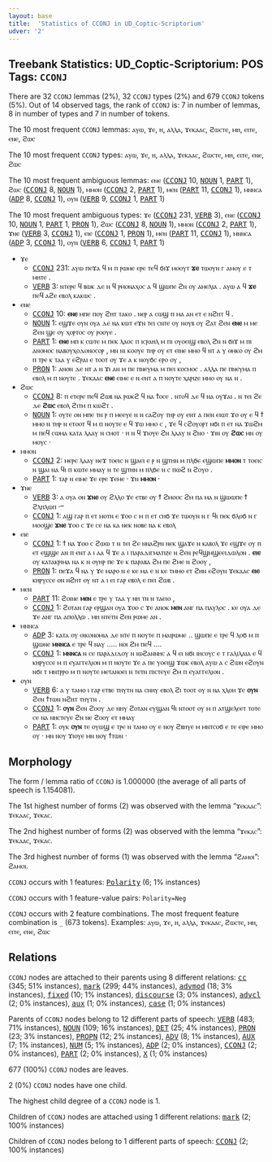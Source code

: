 ```yaml
---
layout: base
title:  'Statistics of CCONJ in UD_Coptic-Scriptorium'
udver: '2'
---
```


## Treebank Statistics: UD_Coptic-Scriptorium: POS Tags: `CCONJ`

There are 32 `CCONJ` lemmas (2%), 32 `CCONJ` types (2%) and 679 `CCONJ` tokens (5%).
Out of 14 observed tags, the rank of `CCONJ` is: 7 in number of lemmas, 8 in number of types and 7 in number of tokens.

The 10 most frequent `CCONJ` lemmas: ⲁⲩⲱ, ϫⲉ, ⲏ, ⲁⲗⲗⲁ, ϫⲉⲕⲁⲁⲥ, ϩⲱⲥⲧⲉ, ⲙⲏ, ⲉⲓⲧⲉ, ⲉⲛⲉ, ϩⲱⲥ

The 10 most frequent `CCONJ` types:  ⲁⲩⲱ, ϫⲉ, ⲏ, ⲁⲗⲗⲁ, ϫⲉⲕⲁⲁⲥ, ϩⲱⲥⲧⲉ, ⲙⲏ, ⲉⲓⲧⲉ, ⲉⲛⲉ, ϩⲱⲥ

The 10 most frequent ambiguous lemmas: ⲉⲛⲉ (<tt><a href="cop_scriptorium-pos-CCONJ.html">CCONJ</a></tt> 10, <tt><a href="cop_scriptorium-pos-NOUN.html">NOUN</a></tt> 1, <tt><a href="cop_scriptorium-pos-PART.html">PART</a></tt> 1), ϩⲱⲥ (<tt><a href="cop_scriptorium-pos-CCONJ.html">CCONJ</a></tt> 8, <tt><a href="cop_scriptorium-pos-NOUN.html">NOUN</a></tt> 1), ⲙⲙⲟⲛ (<tt><a href="cop_scriptorium-pos-CCONJ.html">CCONJ</a></tt> 2, <tt><a href="cop_scriptorium-pos-PART.html">PART</a></tt> 1), ⲙⲉⲛ (<tt><a href="cop_scriptorium-pos-PART.html">PART</a></tt> 11, <tt><a href="cop_scriptorium-pos-CCONJ.html">CCONJ</a></tt> 1), ⲙⲛⲛⲥⲁ (<tt><a href="cop_scriptorium-pos-ADP.html">ADP</a></tt> 8, <tt><a href="cop_scriptorium-pos-CCONJ.html">CCONJ</a></tt> 1), ⲟⲩⲛ (<tt><a href="cop_scriptorium-pos-VERB.html">VERB</a></tt> 9, <tt><a href="cop_scriptorium-pos-CCONJ.html">CCONJ</a></tt> 1, <tt><a href="cop_scriptorium-pos-PART.html">PART</a></tt> 1)

The 10 most frequent ambiguous types:  ϫⲉ (<tt><a href="cop_scriptorium-pos-CCONJ.html">CCONJ</a></tt> 231, <tt><a href="cop_scriptorium-pos-VERB.html">VERB</a></tt> 3), ⲉⲛⲉ (<tt><a href="cop_scriptorium-pos-CCONJ.html">CCONJ</a></tt> 10, <tt><a href="cop_scriptorium-pos-NOUN.html">NOUN</a></tt> 1, <tt><a href="cop_scriptorium-pos-PART.html">PART</a></tt> 1, <tt><a href="cop_scriptorium-pos-PRON.html">PRON</a></tt> 1), ϩⲱⲥ (<tt><a href="cop_scriptorium-pos-CCONJ.html">CCONJ</a></tt> 8, <tt><a href="cop_scriptorium-pos-NOUN.html">NOUN</a></tt> 1), ⲙⲙⲟⲛ (<tt><a href="cop_scriptorium-pos-CCONJ.html">CCONJ</a></tt> 2, <tt><a href="cop_scriptorium-pos-PART.html">PART</a></tt> 1), ϫⲛⲉ (<tt><a href="cop_scriptorium-pos-VERB.html">VERB</a></tt> 3, <tt><a href="cop_scriptorium-pos-CCONJ.html">CCONJ</a></tt> 1), ⲉⲓⲉ (<tt><a href="cop_scriptorium-pos-CCONJ.html">CCONJ</a></tt> 1, <tt><a href="cop_scriptorium-pos-PRON.html">PRON</a></tt> 1), ⲙⲉⲛ (<tt><a href="cop_scriptorium-pos-PART.html">PART</a></tt> 11, <tt><a href="cop_scriptorium-pos-CCONJ.html">CCONJ</a></tt> 1), ⲙⲛⲛⲥⲁ (<tt><a href="cop_scriptorium-pos-ADP.html">ADP</a></tt> 3, <tt><a href="cop_scriptorium-pos-CCONJ.html">CCONJ</a></tt> 1), ⲟⲩⲛ (<tt><a href="cop_scriptorium-pos-VERB.html">VERB</a></tt> 6, <tt><a href="cop_scriptorium-pos-CCONJ.html">CCONJ</a></tt> 1, <tt><a href="cop_scriptorium-pos-PART.html">PART</a></tt> 1)


* ϫⲉ
  * <tt><a href="cop_scriptorium-pos-CCONJ.html">CCONJ</a></tt> 231: ⲁⲩⲱ ⲡⲉϫⲁ ϥ ⲙ ⲡ ⲣⲱⲙⲉ ⲉⲣⲉ ⲧⲉϥ ϭⲓϫ ⲙⲟⲟⲩⲧ <b>ϫⲉ</b> ⲧⲱⲟⲩⲛ ⲅ ⲁⲙⲟⲩ ⲉ ⲧ ⲙⲏⲧⲉ .
  * <tt><a href="cop_scriptorium-pos-VERB.html">VERB</a></tt> 3: ⲛⲧⲉⲣⲉ ϥ ⲃⲱⲕ ⲇⲉ ⲛ ϥ ⲣⲙⲟⲛⲁⲭⲟⲥ ⲁ ϥ ϣⲱⲡⲉ ϩⲛ ⲟⲩ ⲁⲙⲉⲗⲓⲁ . ⲁⲩⲱ ⲁ ϥ <b>ϫⲉ</b> ⲡⲉϥ ⲁϩⲉ ⲉⲃⲟⲗ ⲕⲁⲕⲱⲥ .
* ⲉⲛⲉ
  * <tt><a href="cop_scriptorium-pos-CCONJ.html">CCONJ</a></tt> 10: <b>ⲉⲛⲉ</b> ⲙⲡⲉ ⲡⲟⲩ ϩⲏⲧ ⲧⲁⲕⲟ . ⲛⲉⲣ ⲁ ⲥⲱϣ ⲡ ⲙⲁ ⲁⲛ ⲉⲧ ⲉ ⲛϩⲏⲧ ϥ .
  * <tt><a href="cop_scriptorium-pos-NOUN.html">NOUN</a></tt> 1: ⲉϣϫⲉ ⲟⲩⲛ ⲟⲩⲁ ⲇⲉ ⲛⲁ ⲕⲱⲧ ⲉϫⲛ ⲧⲉⲓ ⲥⲛⲧⲉ ⲟⲩ ⲛⲟⲩⲃ ⲟⲩ ϩⲁⲧ ϩⲉⲛ <b>ⲉⲛⲉ</b> ⲙ ⲙⲉ ϩⲉⲛ ϣⲉ ⲟⲩ ⲭⲟⲣⲧⲟⲥ ⲟⲩ ⲣⲟⲟⲩⲉ .
  * <tt><a href="cop_scriptorium-pos-PART.html">PART</a></tt> 1: <b>ⲉⲛⲉ</b> ⲙⲡ ⲕ ⲥⲱⲧⲉ ⲙ ⲡⲉⲕ ⲗⲁⲟⲥ ⲡ ⲓⲥⲣⲁⲏⲗ ⲙ ⲡⲓ ⲟⲩⲟⲉⲓϣ ⲉⲃⲟⲗ ϩⲛ ⲛ ϭⲓϫ ⲙ ⲡⲓ ⲁⲛⲟⲙⲟⲥ ⲛⲁⲃⲟⲩⲭⲟⲇⲟⲛⲟⲥⲟⲣ , ⲙⲛ ⲛⲓ ⲕⲟⲟⲩⲉ ⲧⲏⲣ ⲟⲩ ⲉⲧ ⲉⲓⲛⲉ ⲙⲙⲟ ϥ ⲛⲧ ⲁ ⲩ ⲑⲙⲕⲟ ⲟⲩ ϩⲙ ⲡ ⲧⲣⲉ ⲕ ⲧⲁⲁ ⲩ ⲉϩⲣⲁⲓ ⲉ ⲧⲟⲟⲧ ⲟⲩ ϫⲉ ⲁ ⲕ ⲛⲟⲩϭⲥ ⲉⲣⲟ ⲟⲩ ,
  * <tt><a href="cop_scriptorium-pos-PRON.html">PRON</a></tt> 1: ⲁⲛⲟⲛ ⲇⲉ ⲛⲧ ⲁ ⲛ ϫⲓ ⲁⲛ ⲙ ⲡⲉ ⲡⲛⲉⲩⲙⲁ ⲙ ⲡⲉⲓ ⲕⲟⲥⲙⲟⲥ . ⲁⲗⲗⲁ ⲡⲉ ⲡⲛⲉⲩⲙⲁ ⲡ ⲉⲃⲟⲗ ⲙ ⲡ ⲛⲟⲩⲧⲉ . ϫⲉⲕⲁⲁⲥ <b>ⲉⲛⲉ</b> ⲉⲓⲙⲉ ⲉ ⲛ ⲉⲛⲧ ⲁ ⲡ ⲛⲟⲩⲧⲉ ⲭⲁⲣⲓⲍⲉ ⲙⲙⲟ ⲟⲩ ⲛⲁ ⲛ .
* ϩⲱⲥ
  * <tt><a href="cop_scriptorium-pos-CCONJ.html">CCONJ</a></tt> 8: ⲡ ⲉⲧⲉⲣⲉ ⲡⲉϥ ϩⲱⲃ ⲛⲁ ⲣⲱⲕϩ ϥ ⲛⲁ ϯⲟⲥⲉ . ⲛⲧⲟϥ ⲇⲉ ϥ ⲛⲁ ⲟⲩϫⲁⲓ . ⲛ ⲧⲉⲓ ϩⲉ ⲇⲉ <b>ϩⲱⲥ</b> ⲉⲃⲟⲗ ϩⲓⲧⲙ ⲡ ⲕⲱϩⲧ .
  * <tt><a href="cop_scriptorium-pos-NOUN.html">NOUN</a></tt> 1: ⲟⲩⲧⲉ ⲟⲛ ⲙⲡⲉ ⲧⲛ ⲣ ⲡ ⲙⲉⲉⲩⲉ ⲛ ⲛ ⲥⲁϩⲟⲩ ⲧⲏⲣ ⲟⲩ ⲉⲛⲧ ⲁ ⲡⲉⲛ ⲉⲓⲱⲧ ϫⲟ ⲟⲩ ⲉ ϥ ϯ ⲙⲙⲟ ⲛ ⲧⲏⲣ ⲛ ⲉⲧⲟⲟⲧ ϥ ⲙ ⲡ ⲛⲟⲩⲧⲉ ⲉ ϥ ϫⲱ ⲙⲙⲟ ⲥ , ϫⲉ ϥ ⲥϩⲟⲩⲟⲣⲧ ⲛϭⲓ ⲡ ⲉⲧ ⲛⲁ ϫⲱϩⲙ ⲙ ⲡⲉϥ ⲥⲱⲙⲁ ⲕⲁⲧⲁ ⲗⲁⲁⲩ ⲛ ⲥⲙⲟⲧ · ⲏ ⲛ ϥ ϫⲓⲟⲩⲉ ϩⲛ ⲗⲁⲁⲩ ⲛ ϩⲛⲟ · ϫⲓⲛ ⲟⲩ <b>ϩⲱⲥ</b> ⲙⲛ ⲟⲩ ⲙⲟⲩⲥ ·
* ⲙⲙⲟⲛ
  * <tt><a href="cop_scriptorium-pos-CCONJ.html">CCONJ</a></tt> 2: ⲙⲉⲣⲉ ⲗⲁⲁⲩ ⲛⲉϫ ⲧⲟⲉⲓⲥ ⲛ ϣⲁⲉⲓ ⲉ ⲣ ⲛ ϣⲧⲏⲛ ⲙ ⲡⲗϭⲉ ⲉϣⲱⲡⲉ <b>ⲙⲙⲟⲛ</b> ⲧ ⲧⲟⲉⲓⲥ ⲛ ϣⲁⲓ ⲛⲁ ϥⲓ ⲡ ⲕⲱⲧⲉ ⲙⲙⲁⲩ ⲛ ⲧⲉ ϣⲧⲏⲛ ⲙ ⲡⲗϭⲉ ⲛ ⲥ ⲡⲱϩ ⲛ ϩⲟⲩⲟ .
  * <tt><a href="cop_scriptorium-pos-PART.html">PART</a></tt> 1: ⲧⲁⲣ ⲛ ⲉⲓⲙⲉ ϫⲉ ⲉⲣⲉ ϫⲉⲙⲉ · ϫⲛ <b>ⲙⲙⲟⲛ</b> ·
* ϫⲛⲉ
  * <tt><a href="cop_scriptorium-pos-VERB.html">VERB</a></tt> 3: ⲁ ⲟⲩⲁ ⲟⲛ <b>ϫⲛⲉ</b> ⲟⲩ ϩⲗⲗⲟ ϫⲉ ⲉⲧⲃⲉ ⲟⲩ ϯ ϩⲙⲟⲟⲥ ϩⲙ ⲡⲁ ⲙⲁ ⲛ ϣⲱⲱⲡⲉ ϯ ϩⲗⲡⲗⲱⲡ ·ⲻ
  * <tt><a href="cop_scriptorium-pos-CCONJ.html">CCONJ</a></tt> 1: ⲁϣ ⲅⲁⲣ ⲡ ⲉⲧ ⲙⲟⲧⲛ ⲉ ϫⲟⲟ ⲥ ⲙ ⲡ ⲉⲧ ⲥⲏϭ ϫⲉ ⲧⲱⲟⲩⲛ ⲛ ⲅ ϥⲓ ⲡⲉⲕ ϭⲗⲟϭ ⲛ ⲅ ⲙⲟⲟϣⲉ <b>ϫⲛⲉ</b> ϫⲟⲟ ⲥ ϫⲉ ⲥⲉ ⲛⲁ ⲕⲁ ⲛⲉⲕ ⲛⲟⲃⲉ ⲛⲁ ⲕ ⲉⲃⲟⲗ
* ⲉⲓⲉ
  * <tt><a href="cop_scriptorium-pos-CCONJ.html">CCONJ</a></tt> 1: ϯ ⲛⲁ ϫⲟⲟ ⲥ ϩⲱⲱ ⲧ ⲛ ⲧⲉⲓ ϩⲉ ⲛⲛⲁϩⲣⲛ ⲛⲉⲕ ϣⲁϫⲉ ⲛ ⲕⲁⲃⲟⲗ ϫⲉ ⲉϣϫⲉ ⲟⲩ ⲡ ⲉⲧ ⲉϣϣⲉ ⲁⲛ ⲡ ⲉⲛⲧ ⲁ ⲓ ⲁⲁ ϥ ϫⲉ ⲁ ⲓ ⲡⲁⲣⲁⲇⲓⲅⲙⲁⲧⲓⲍⲉ ⲛ ϩⲉⲛ ⲣⲉϥϣⲙϣⲉⲉⲓⲇⲱⲗⲟⲛ . <b>ⲉⲓⲉ</b> ⲟⲩ ⲕⲁⲧⲁⲕⲣⲓⲙⲁ ⲛⲁ ⲕ ⲛ ⲟⲩⲏⲣ ⲡⲉ ϫⲉ ⲕ ⲡⲁⲣⲁⲃⲁ ϩⲙ ⲡⲉ ϩⲙⲉ ⲛ ϩⲟⲟⲩ ,
  * <tt><a href="cop_scriptorium-pos-PRON.html">PRON</a></tt> 1: ⲡⲉϫⲁ ϥ ⲛⲁ ⲩ ϫⲉ ⲙⲁⲣⲟ ⲛ ⲉ ⲕⲉ ⲙⲁ ⲉ ⲛ ⲕⲉ ⲧⲙⲙⲟ ⲉⲧ ϩⲏⲛ ⲉϩⲟⲩⲛ ϫⲉⲕⲁⲁⲥ <b>ⲉⲓⲉ</b> ⲕⲏⲣⲩⲥⲥⲉ ⲟⲛ ⲛϩⲏⲧ ⲟⲩ ⲛⲧ ⲁ ⲓ ⲉⲓ ⲅⲁⲣ ⲉⲃⲟⲗ ⲉ ⲡⲉⲓ ϩⲱⲃ .
* ⲙⲉⲛ
  * <tt><a href="cop_scriptorium-pos-PART.html">PART</a></tt> 11: ϩⲟⲓⲛⲉ <b>ⲙⲉⲛ</b> ⲉ ⲧⲣⲉ ⲩ ⲧⲁⲁ ⲩ ⲛⲏ ⲧⲛ ⲛ ⲧⲁⲉⲓⲟ ,
  * <tt><a href="cop_scriptorium-pos-CCONJ.html">CCONJ</a></tt> 1: ϩⲟⲧⲁⲛ ⲅⲁⲣ ⲉⲣϣⲁⲛ ⲟⲩⲁ ϫⲟⲟ ⲥ ϫⲉ ⲁⲛⲟⲕ <b>ⲙⲉⲛ</b> ⲁⲛⲅ ⲡⲁ ⲡⲁⲩⲗⲟⲥ . ⲕⲉ ⲟⲩⲁ ⲇⲉ ϫⲉ ⲁⲛⲅ ⲡⲁ ⲁⲡⲟⲗⲗⲱ . ⲙⲏ ⲛⲧⲉⲧⲛ ϩⲉⲛ ⲣⲱⲙⲉ ⲁⲛ .
* ⲙⲛⲛⲥⲁ
  * <tt><a href="cop_scriptorium-pos-ADP.html">ADP</a></tt> 3: ⲕⲁⲧⲁ ⲟⲩ ⲟⲓⲕⲟⲛⲟⲙⲓⲁ ⲇⲉ ⲛⲧⲉ ⲡ ⲛⲟⲩⲧⲉ ⲡ ⲙⲁⲓⲣⲱⲙⲉ .. ϣⲱⲡⲉ ⲉ ⲧⲣⲉ ϥ ⲗⲟϭ ⲙ ⲡ ϣⲱⲛⲉ <b>ⲙⲛⲛⲥⲁ</b> ⲉ ⲧⲣⲉ ϥ ⲛⲁⲩ ..... ⲛⲟⲓ ϩⲙ ⲡⲉϥ ....
  * <tt><a href="cop_scriptorium-pos-CCONJ.html">CCONJ</a></tt> 1: <b>ⲙⲛⲛⲥⲁ</b> ⲛ ⲥⲉ ⲡⲁⲣⲁⲇⲓⲇⲟⲩ ⲛ ⲓⲱϩⲁⲛⲛⲏⲥ ⲁ ϥ ⲉⲓ ⲛϭⲓ ⲓⲏⲥⲟⲩⲥ ⲉ ⲧ ⲅⲁⲗⲓⲗⲁⲓⲁ ⲉ ϥ ⲕⲏⲣⲩⲥⲥⲉ ⲙ ⲡ ⲉⲩⲁⲅⲅⲉⲗⲓⲟⲛ ⲙ ⲡ ⲛⲟⲩⲧⲉ ϫⲉ ⲁ ⲡⲉ ⲩⲟⲉⲓϣ ϫⲱⲕ ⲉⲃⲟⲗ ⲁⲩⲱ ⲁ ⲥ ϩⲱⲛ ⲉϩⲟⲩⲛ ⲛϭⲓ ⲧ ⲙⲛⲧⲣⲣⲟ ⲙ ⲡ ⲛⲟⲩⲧⲉ ⲙⲉⲧⲁⲛⲟⲉⲓ ⲛ ⲧⲉⲧⲛ ⲡⲓⲥⲧⲉⲩⲉ ϩⲙ ⲡ ⲉⲩⲁⲅⲅⲉⲗⲓⲟⲛ .
* ⲟⲩⲛ
  * <tt><a href="cop_scriptorium-pos-VERB.html">VERB</a></tt> 6: ⲁ ⲩ ⲧⲁⲙⲟ ⲓ ⲅⲁⲣ ⲉⲧⲃⲉ ⲧⲏⲩⲧⲛ ⲛⲁ ⲥⲛⲏⲩ ⲉⲃⲟⲗ ϩⲓ ⲧⲟⲟⲧ ⲟⲩ ⲛ ⲛⲁ ⲭⲗⲟⲏ ϫⲉ <b>ⲟⲩⲛ</b> ϩⲉⲛ ϯⲧⲱⲛ ⲛϩⲏⲧ ⲧⲏⲩⲧⲛ .
  * <tt><a href="cop_scriptorium-pos-CCONJ.html">CCONJ</a></tt> 1: <b>ⲟⲩⲛ</b> ϩⲉⲛ ϩⲟⲟⲩ ⲇⲉ ⲛⲏⲩ ϩⲟⲧⲁⲛ ⲉⲩϣⲁⲛ ϥⲓ ⲛⲧⲟⲟⲧ ⲟⲩ ⲙ ⲡ ⲁⲧϣⲉⲗⲉⲉⲧ ⲧⲟⲧⲉ ⲥⲉ ⲛⲁ ⲛⲏⲥⲧⲉⲩⲉ ϩⲛ ⲛⲉ ϩⲟⲟⲩ ⲉⲧ ⲙⲙⲁⲩ
  * <tt><a href="cop_scriptorium-pos-PART.html">PART</a></tt> 1: ⲟⲩⲕ <b>ⲟⲩⲛ</b> ⲧⲉ ⲟⲩⲱϣ ⲉ ⲧⲣⲉ ⲛ ⲧⲁⲙⲟ ⲟⲩ ⲉ ⲛⲟⲩ ϩⲃⲏⲩⲉ ⲙ ⲙⲛⲧⲥⲟϭ ⲉ ⲧⲉ ⲉⲓⲣⲉ ⲙⲙⲟ ⲟⲩ · ⲙⲛ ⲛⲟⲩ ϫⲓⲟⲩⲉ ⲙⲛ ⲛⲟⲩ ϯⲧⲱⲛ ·

## Morphology

The form / lemma ratio of `CCONJ` is 1.000000 (the average of all parts of speech is 1.154081).

The 1st highest number of forms (2) was observed with the lemma “ϫⲉⲕⲁⲁⲥ”: ϫⲉⲕⲁⲁⲥ, ϫⲉⲕⲁⲥ.

The 2nd highest number of forms (2) was observed with the lemma “ϫⲉⲕⲁⲥ”: ϫⲉⲕⲁⲁⲥ, ϫⲉⲕⲁⲥ.

The 3rd highest number of forms (1) was observed with the lemma “ϩⲁⲙⲟⲓ”: ϩⲁⲙⲟⲓ.

`CCONJ` occurs with 1 features: <tt><a href="cop_scriptorium-feat-Polarity.html">Polarity</a></tt> (6; 1% instances)

`CCONJ` occurs with 1 feature-value pairs: `Polarity=Neg`

`CCONJ` occurs with 2 feature combinations.
The most frequent feature combination is `_` (673 tokens).
Examples: ⲁⲩⲱ, ϫⲉ, ⲏ, ⲁⲗⲗⲁ, ϫⲉⲕⲁⲁⲥ, ϩⲱⲥⲧⲉ, ⲙⲏ, ⲉⲓⲧⲉ, ⲉⲛⲉ, ϩⲱⲥ


## Relations

`CCONJ` nodes are attached to their parents using 8 different relations: <tt><a href="cop_scriptorium-dep-cc.html">cc</a></tt> (345; 51% instances), <tt><a href="cop_scriptorium-dep-mark.html">mark</a></tt> (299; 44% instances), <tt><a href="cop_scriptorium-dep-advmod.html">advmod</a></tt> (18; 3% instances), <tt><a href="cop_scriptorium-dep-fixed.html">fixed</a></tt> (10; 1% instances), <tt><a href="cop_scriptorium-dep-discourse.html">discourse</a></tt> (3; 0% instances), <tt><a href="cop_scriptorium-dep-advcl.html">advcl</a></tt> (2; 0% instances), <tt><a href="cop_scriptorium-dep-aux.html">aux</a></tt> (1; 0% instances), <tt><a href="cop_scriptorium-dep-case.html">case</a></tt> (1; 0% instances)

Parents of `CCONJ` nodes belong to 12 different parts of speech: <tt><a href="cop_scriptorium-pos-VERB.html">VERB</a></tt> (483; 71% instances), <tt><a href="cop_scriptorium-pos-NOUN.html">NOUN</a></tt> (109; 16% instances), <tt><a href="cop_scriptorium-pos-DET.html">DET</a></tt> (25; 4% instances), <tt><a href="cop_scriptorium-pos-PRON.html">PRON</a></tt> (23; 3% instances), <tt><a href="cop_scriptorium-pos-PROPN.html">PROPN</a></tt> (12; 2% instances), <tt><a href="cop_scriptorium-pos-ADV.html">ADV</a></tt> (8; 1% instances), <tt><a href="cop_scriptorium-pos-AUX.html">AUX</a></tt> (7; 1% instances), <tt><a href="cop_scriptorium-pos-NUM.html">NUM</a></tt> (5; 1% instances), <tt><a href="cop_scriptorium-pos-ADP.html">ADP</a></tt> (2; 0% instances), <tt><a href="cop_scriptorium-pos-CCONJ.html">CCONJ</a></tt> (2; 0% instances), <tt><a href="cop_scriptorium-pos-PART.html">PART</a></tt> (2; 0% instances), <tt><a href="cop_scriptorium-pos-X.html">X</a></tt> (1; 0% instances)

677 (100%) `CCONJ` nodes are leaves.

2 (0%) `CCONJ` nodes have one child.

The highest child degree of a `CCONJ` node is 1.

Children of `CCONJ` nodes are attached using 1 different relations: <tt><a href="cop_scriptorium-dep-mark.html">mark</a></tt> (2; 100% instances)

Children of `CCONJ` nodes belong to 1 different parts of speech: <tt><a href="cop_scriptorium-pos-CCONJ.html">CCONJ</a></tt> (2; 100% instances)

